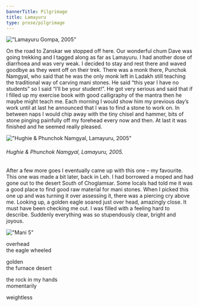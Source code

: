 ```yaml
---
bannerTitle: Pilgrimage
title: Lamayuru
type: prose/pilgrimage
---
```



!["Lamayuru Gompa, 2005"](/images/pilg1/lamayuru.jpg "Lamayuru Gompa, 2005")

On the road to Zanskar we stopped off here. Our wonderful chum Dave
was going trekking and I tagged along as far as Lamayuru. I had
another dose of diarrhoea and was very weak. I decided to stay and
rest there and waved goodbye as they went off on their trek. There
was a monk there, Punchok Namgyal, who said that he was the only
monk left in Ladakh still teaching the traditional way of carving
mani stones. He said “this year I have no students” so I said “I’ll
be your student!”. He got very serious and said that if I filled up
my exercise book with good calligraphy of the mantra then he maybe
might teach me. Each morning I would show him my previous day’s work
until at last he announced that I was to find a stone to work on. In
between naps I would chip away with the tiny chisel and hammer, bits
of stone pinging painfully off my forehead every now and then. At
last it was finished and he seemed really pleased.

!["Hughie & Phunchok Namgyal, Lamayuru, 2005"](/images/mani/mani1Teacher.jpg "Hughie & Phunchok Namgyal, Lamayuru, 2005")
###### Hughie & Phunchok Namgyal, Lamayuru, 2005.

After a few more goes I eventually came up with this one – my
favourite. This one was made a bit later, back in Leh. I had
borrowed a moped and had gone out to the desert South of Choglamsar.
Some locals had told me it was a good place to find good raw
material for mani stones. When I picked this one up and was turning
it over assessing it, there was a piercing cry above me. Looking up,
a golden eagle soared just over head, amazingly close. It must have
been checking me out. I was filled with a feeling hard to describe.
Suddenly everything was so stupendously clear, bright and joyous.

!["Mani 5"](/images/mani/mani5.jpg "Mani 5")


overhead  
the eagle wheeled

golden  
the furnace desert

the rock in my hands  
momentarily

weightless


